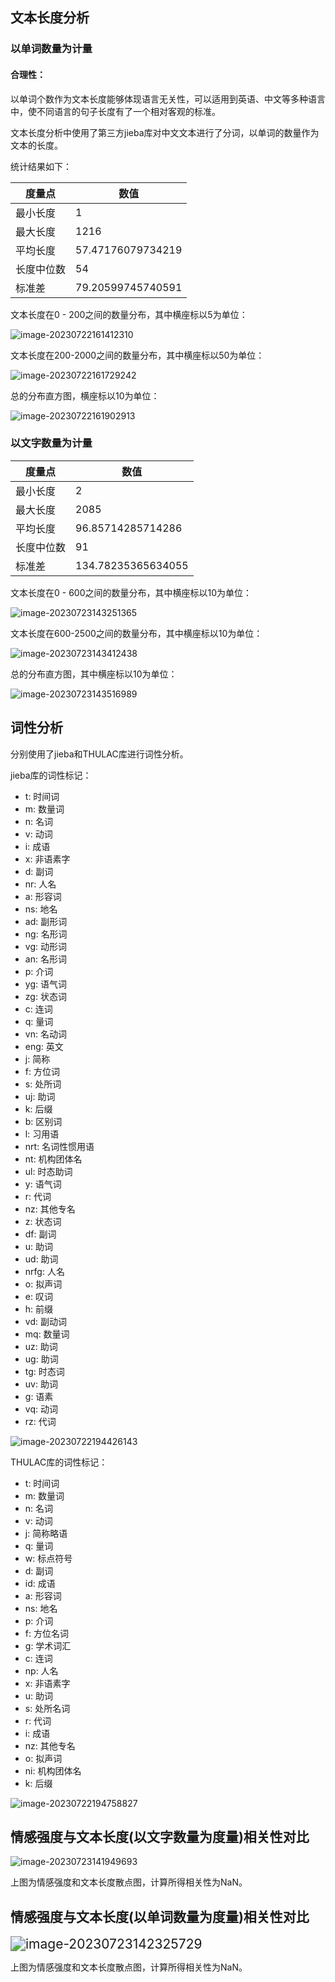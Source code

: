 ## 文本长度分析

### 以单词数量为计量

#### 合理性：

以单词个数作为文本长度能够体现语言无关性，可以适用到英语、中文等多种语言中，使不同语言的句子长度有了一个相对客观的标准。

文本长度分析中使用了第三方jieba库对中文文本进行了分词，以单词的数量作为文本的长度。

统计结果如下：

| 度量点     | 数值              |
| ---------- | ----------------- |
| 最小长度   | 1                 |
| 最大长度   | 1216              |
| 平均长度   | 57.47176079734219 |
| 长度中位数 | 54                |
| 标准差     | 79.20599745740591 |



文本长度在0 - 200之间的数量分布，其中横座标以5为单位：

![image-20230722161412310](C:\Users\13414\AppData\Roaming\Typora\typora-user-images\image-20230722161412310.png "0 - 200个单词的文本分布，其中直方图以5为单位")



文本长度在200-2000之间的数量分布，其中横座标以50为单位：

![image-20230722161729242](C:\Users\13414\AppData\Roaming\Typora\typora-user-images\image-20230722161729242.png)

总的分布直方图，横座标以10为单位：

![image-20230722161902913](C:\Users\13414\AppData\Roaming\Typora\typora-user-images\image-20230722161902913.png)

### 以文字数量为计量

| 度量点     | 数值               |
| ---------- | ------------------ |
| 最小长度   | 2                  |
| 最大长度   | 2085               |
| 平均长度   | 96.85714285714286  |
| 长度中位数 | 91                 |
| 标准差     | 134.78235365634055 |

文本长度在0 - 600之间的数量分布，其中横座标以10为单位：

![image-20230723143251365](C:\Users\13414\AppData\Roaming\Typora\typora-user-images\image-20230723143251365.png)

文本长度在600-2500之间的数量分布，其中横座标以10为单位：

![image-20230723143412438](C:\Users\13414\AppData\Roaming\Typora\typora-user-images\image-20230723143412438.png)

总的分布直方图，其中横座标以10为单位：

![image-20230723143516989](C:\Users\13414\AppData\Roaming\Typora\typora-user-images\image-20230723143516989.png)

## 词性分析

分别使用了jieba和THULAC库进行词性分析。

jieba库的词性标记：

- t: 时间词
- m: 数量词
- n: 名词
- v: 动词
- i: 成语
- x: 非语素字
- d: 副词
- nr: 人名
- a: 形容词
- ns: 地名
- ad: 副形词
- ng: 名形词
- vg: 动形词
- an: 名形词
- p: 介词
- yg: 语气词
- zg: 状态词
- c: 连词
- q: 量词
- vn: 名动词
- eng: 英文
- j: 简称
- f: 方位词
- s: 处所词
- uj: 助词
- k: 后缀
- b: 区别词
- l: 习用语
- nrt: 名词性惯用语
- nt: 机构团体名
- ul: 时态助词
- y: 语气词
- r: 代词
- nz: 其他专名
- z: 状态词
- df: 副词
- u: 助词
- ud: 助词
- nrfg: 人名
- o: 拟声词
- e: 叹词
- h: 前缀
- vd: 副动词
- mq: 数量词
- uz: 助词
- ug: 助词
- tg: 时态词
- uv: 助词
- g: 语素
- vq: 动词
- rz: 代词

![image-20230722194426143](C:\Users\13414\AppData\Roaming\Typora\typora-user-images\image-20230722194426143.png)

[^图四]: 用jieba库进行词性分析的分布直方图

THULAC库的词性标记：

- t: 时间词
- m: 数量词
- n: 名词
- v: 动词
- j: 简称略语
- q: 量词
- w: 标点符号
- d: 副词
- id: 成语
- a: 形容词
- ns: 地名
- p: 介词
- f: 方位名词
- g: 学术词汇
- c: 连词
- np: 人名
- x: 非语素字
- u: 助词
- s: 处所名词
- r: 代词
- i: 成语
- nz: 其他专名
- o: 拟声词
- ni: 机构团体名
- k: 后缀

![image-20230722194758827](C:\Users\13414\AppData\Roaming\Typora\typora-user-images\image-20230722194758827.png)

[^图五]: 用THULAC库进行词性分析的分布直方图

## 情感强度与文本长度(以文字数量为度量)相关性对比

![image-20230723141949693](C:\Users\13414\AppData\Roaming\Typora\typora-user-images\image-20230723141949693.png)

上图为情感强度和文本长度散点图，计算所得相关性为NaN。

## 情感强度与文本长度(以单词数量为度量)相关性对比

<img src="C:\Users\13414\AppData\Roaming\Typora\typora-user-images\image-20230723142325729.png" alt="image-20230723142325729" style="zoom:150%;" />

上图为情感强度和文本长度散点图，计算所得相关性为NaN。
